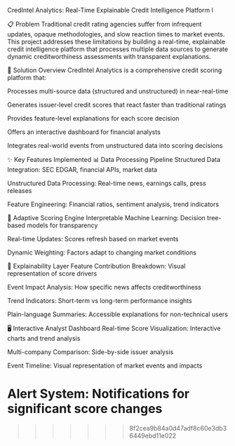 
CredIntel Analytics: Real-Time Explainable Credit Intelligence Platform
l

📋 Problem 
Traditional credit rating agencies suffer from infrequent updates, opaque methodologies, and slow reaction times to market events. This project addresses these limitations by building a real-time, explainable credit intelligence platform that processes multiple data sources to generate dynamic creditworthiness assessments with transparent explanations.

🎯 Solution Overview
CredIntel Analytics is a comprehensive credit scoring platform that:

Processes multi-source data (structured and unstructured) in near-real-time

Generates issuer-level credit scores that react faster than traditional ratings

Provides feature-level explanations for each score decision

Offers an interactive dashboard for financial analysts

Integrates real-world events from unstructured data into scoring decisions

✨ Key Features Implemented
📊 Data Processing Pipeline
Structured Data Integration: SEC EDGAR, financial APIs, market data

Unstructured Data Processing: Real-time news, earnings calls, press releases

Feature Engineering: Financial ratios, sentiment analysis, trend indicators

🎯 Adaptive Scoring Engine
Interpretable Machine Learning: Decision tree-based models for transparency

Real-time Updates: Scores refresh based on market events

Dynamic Weighting: Factors adapt to changing market conditions

📝 Explainability Layer
Feature Contribution Breakdown: Visual representation of score drivers

Event Impact Analysis: How specific news affects creditworthiness

Trend Indicators: Short-term vs long-term performance insights

Plain-language Summaries: Accessible explanations for non-technical users

🖥️ Interactive Analyst Dashboard
Real-time Score Visualization: Interactive charts and trend analysis

Multi-company Comparison: Side-by-side issuer analysis

Event Timeline: Visual representation of market events and impacts

Alert System: Notifications for significant score changes
=======

>>>>>>> 8f2cea9b84a0d47adf8c60e3db36449ebd11e022
